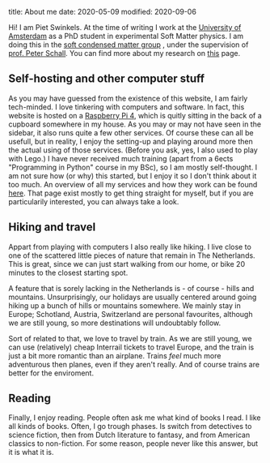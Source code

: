 title: About me
date: 2020-05-09
modified: 2020-09-06

Hi! I am Piet Swinkels. At the time of writing I work at the
[University of Amsterdam](https://www.uva.nl/en) as a PhD student in experimental
Soft Matter physics. I am doing this in the [soft condensed matter group](https://iop.fnwi.uva.nl/scm/)
, under the supervision of [prof. Peter Schall](https://peterschall.de/). You can find
 more about my research on [this]({filename}/pages/research.md) page.

## Self-hosting and other computer stuff
As you may have guessed from the existence of this website, I am fairly tech-minded. 
I love tinkering with computers and software. In fact, this website is hosted on a
[Raspberry Pi 4](https://www.raspberrypi.org/), which is quitly sitting in the back of
a cupboard somewhere in my house. As you may or may not have seen in the sidebar, it also
runs quite a few other services. Of course these can all be usefull, but in reality, 
I enjoy the setting-up and playing around more then the actual using of those services.
(Before you ask, yes, I also used to play with Lego.) I have never received much training
(apart from a 6ects "Programming in Python" course in my BSc), so I am mostly self-thought.
I am not sure how (or why) this started, but I enjoy it so I don't think about it too much.
An overview of all my services and how they work can be found [here]({filename}/hobbies/selfhosting.md). 
That page exist mostly to get thing straight for myself, but if you are particularily 
interested, you can always take a look.

## Hiking and travel
Appart from playing with computers I also really like hiking. I live close to one of the scattered little 
pieces of nature that remain in The Netherlands. This is great, since we can just start walking 
from our home, or bike 20 minutes to the closest starting spot. 

A feature that is sorely lacking in the Netherlands is - of course - hills and mountains. Unsurprisingly,
our holidays are usually centered around going hiking up a bunch of hills or mountains somewhere. 
We mainly stay in Europe; Schotland, Austria, Switzerland are personal favourites, although we are
still young, so more destinations will undoubtably follow.

Sort of related to that, we love to travel by train. As we are still young, we can use (relatively) cheap 
Interrail tickets to travel Europe, and the train is just a bit more romantic than an airplane. Trains *feel* much
more adventurous then planes, even if they aren't really. And of course trains are better for the enviroment.

## Reading
Finally, I enjoy reading. People often ask me what kind of books I read. I like all kinds of 
books. Often, I go trough phases. Is switch from detectives to science fiction, then from 
Dutch literature to fantasy, and from American classics to non-fiction. For some reason, 
people never like this answer, but it is what it is. 
